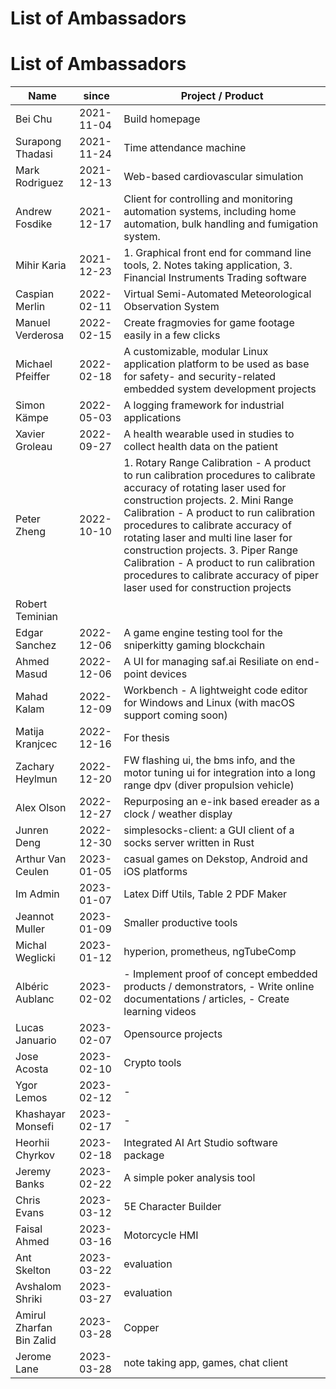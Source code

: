 # List of Ambassadors

# List of Ambassadors

| Name                      |  since   | Project / Product                  |
| ------------------------- | ----------- | -----------------------------   |
| Bei Chu                   | 2021-11-04  | Build homepage                  |
| Surapong Thadasi          | 2021-11-24  | Time attendance machine         |
| Mark Rodriguez            | 2021-12-13  | Web-based cardiovascular simulation |
| Andrew Fosdike            | 2021-12-17  | Client for controlling and monitoring automation systems, including home automation, bulk handling and fumigation system.                            |
| Mihir Karia               | 2021-12-23  | 1. Graphical front end for command line tools, 2. Notes taking application, 3. Financial Instruments Trading software                      |
| Caspian Merlin            | 2022-02-11  | Virtual Semi-Automated Meteorological Observation System  |
| Manuel Verderosa          | 2022-02-15  | Create fragmovies for game footage easily in a few clicks  |
| Michael Pfeiffer          | 2022-02-18  | A customizable, modular Linux application platform to be used as base for safety- and security-related embedded system development projects       |
| Simon Kämpe               | 2022-05-03  | A logging framework for industrial applications  |
| Xavier Groleau            | 2022-09-27  | A health wearable used in studies to collect health data on the patient |
| Peter Zheng               | 2022-10-10  | 1. Rotary Range Calibration - A product to run calibration procedures to calibrate accuracy of rotating laser used for construction projects. 2. Mini Range Calibration - A product to run calibration procedures to calibrate accuracy of rotating laser and multi line laser for construction projects. 3. Piper Range Calibration - A product to run calibration procedures to calibrate accuracy of piper laser used for construction projects                                                       |
| Robert Teminian           |             |                                 |
| Edgar Sanchez             | 2022-12-06  | A game engine testing tool for the sniperkitty gaming blockchain |
| Ahmed Masud               | 2022-12-06  | A UI for managing saf.ai Resiliate on end-point devices |
| Mahad Kalam               | 2022-12-09  | Workbench - A lightweight code editor for Windows and Linux (with macOS support coming soon)                                                        |
| Matija Kranjcec           | 2022-12-16  | For thesis                      |
| Zachary Heylmun           | 2022-12-20  | FW flashing ui, the bms info, and the motor tuning ui for integration into a long range dpv (diver propulsion vehicle)                            |
| Alex Olson                |  2022-12-27 | Repurposing an e-ink based ereader as a clock / weather display |
| Junren Deng               | 2022-12-30  | simplesocks-client: a GUI client of a socks server written in Rust |
| Arthur Van Ceulen         | 2023-01-05  | casual games on Dekstop, Android and iOS platforms |
| Im Admin                  | 2023-01-07  | Latex Diff Utils, Table 2 PDF Maker |
| Jeannot Muller            | 2023-01-09  | Smaller productive tools        |
| Michal Weglicki           | 2023-01-12  | hyperion, prometheus, ngTubeComp |
| Albéric Aublanc           | 2023-02-02  | - Implement proof of concept embedded products / demonstrators, - Write online documentations / articles, - Create learning videos                  |
| Lucas Januario            | 2023-02-07  | Opensource projects             |
| Jose Acosta               | 2023-02-10  | Crypto tools                    |
| Ygor Lemos                | 2023-02-12  | -                               |
| Khashayar Monsefi         | 2023-02-17  | -                               |
| Heorhii Chyrkov           | 2023-02-18  | Integrated AI Art Studio software package |
| Jeremy Banks              | 2023-02-22  | A simple poker analysis tool    |
| Chris Evans               | 2023-03-12  | 5E Character Builder            |
| Faisal Ahmed              | 2023-03-16  | Motorcycle HMI                  |
| Ant Skelton               | 2023-03-22  | evaluation                      |
| Avshalom Shriki           | 2023-03-27  | evaluation                      |
| Amirul Zharfan Bin Zalid  | 2023-03-28  | Copper                          |
| Jerome Lane               | 2023-03-28  | note taking app, games, chat client  |
